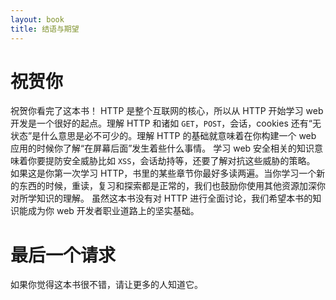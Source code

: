 ```yaml
---
layout: book
title: 结语与期望
---
```


# 祝贺你
祝贺你看完了这本书！ HTTP 是整个互联网的核心，所以从 HTTP 开始学习 web 开发是一个很好的起点。理解 HTTP 和诸如 `GET`，`POST`，会话，cookies 还有“无状态”是什么意思是必不可少的。理解 HTTP 的基础就意味着在你构建一个 web 应用的时候你了解“在屏幕后面”发生着些什么事情。
学习 web 安全相关的知识意味着你要提防安全威胁比如 `XSS`，会话劫持等，还要了解对抗这些威胁的策略。
如果这是你第一次学习 HTTP，书里的某些章节你最好多读两遍。当你学习一个新的东西的时候，重读，复习和探索都是正常的，我们也鼓励你使用其他资源加深你对所学知识的理解。
虽然这本书没有对 HTTP 进行全面讨论，我们希望本书的知识能成为你 web 开发者职业道路上的坚实基础。

# 最后一个请求
如果你觉得这本书很不错，请让更多的人知道它。
